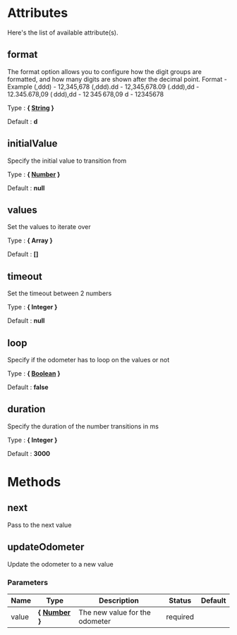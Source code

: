 # Attributes

Here's the list of available attribute(s).

## format

The format option allows you to configure how the digit groups are formatted, and how many digits are shown after the decimal point.
Format - Example
(,ddd) - 12,345,678
(,ddd).dd - 12,345,678.09
(.ddd),dd - 12.345.678,09
( ddd),dd - 12 345 678,09
d - 12345678

Type : **{ [String](https://developer.mozilla.org/fr/docs/Web/JavaScript/Reference/Objets_globaux/String) }**

Default : **d**

## initialValue

Specify the initial value to transition from

Type : **{ [Number](https://developer.mozilla.org/fr/docs/Web/JavaScript/Reference/Objets_globaux/Number) }**

Default : **null**

## values

Set the values to iterate over

Type : **{ Array<Number> }**

Default : **[]**

## timeout

Set the timeout between 2 numbers

Type : **{ Integer }**

Default : **null**

## loop

Specify if the odometer has to loop on the values or not

Type : **{ [Boolean](https://developer.mozilla.org/fr/docs/Web/JavaScript/Reference/Objets_globaux/Boolean) }**

Default : **false**

## duration

Specify the duration of the number transitions in ms

Type : **{ Integer }**

Default : **3000**

# Methods

## next

Pass to the next value

## updateOdometer

Update the odometer to a new value

### Parameters

| Name  | Type                                                                                                   | Description                    | Status   | Default |
| ----- | ------------------------------------------------------------------------------------------------------ | ------------------------------ | -------- | ------- |
| value | **{ [Number](https://developer.mozilla.org/fr/docs/Web/JavaScript/Reference/Objets_globaux/Number) }** | The new value for the odometer | required |
